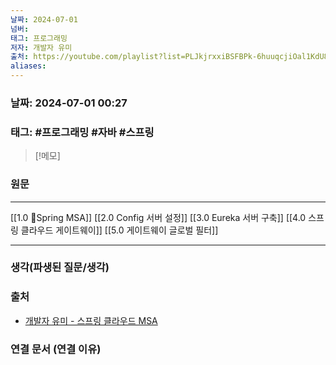 ```yaml
---
날짜: 2024-07-01
넘버: 
태그: 프로그래밍
저자: 개발자 유미
출처: https://youtube.com/playlist?list=PLJkjrxxiBSFBPk-6huuqcjiOal1KdU88R&si=dKhrnCb2Gi3gHZ0u
aliases:
---
```

### 날짜:  2024-07-01 00:27

### 태그: #프로그래밍 #자바 #스프링

>[!메모]
>

### 원문
---
[[1.0 Spring MSA]]
[[2.0 Config 서버 설정]]
[[3.0 Eureka 서버 구축]]
[[4.0 스프링 클라우드 게이트웨이]]
[[5.0 게이트웨이 글로벌 필터]]

---
### 생각(파생된 질문/생각)

### 출처
- [개발자 유미 - 스프링 클라우드 MSA](https://youtube.com/playlist?list=PLJkjrxxiBSFBPk-6huuqcjiOal1KdU88R&si=dKhrnCb2Gi3gHZ0u)

### 연결 문서 (연결 이유)
